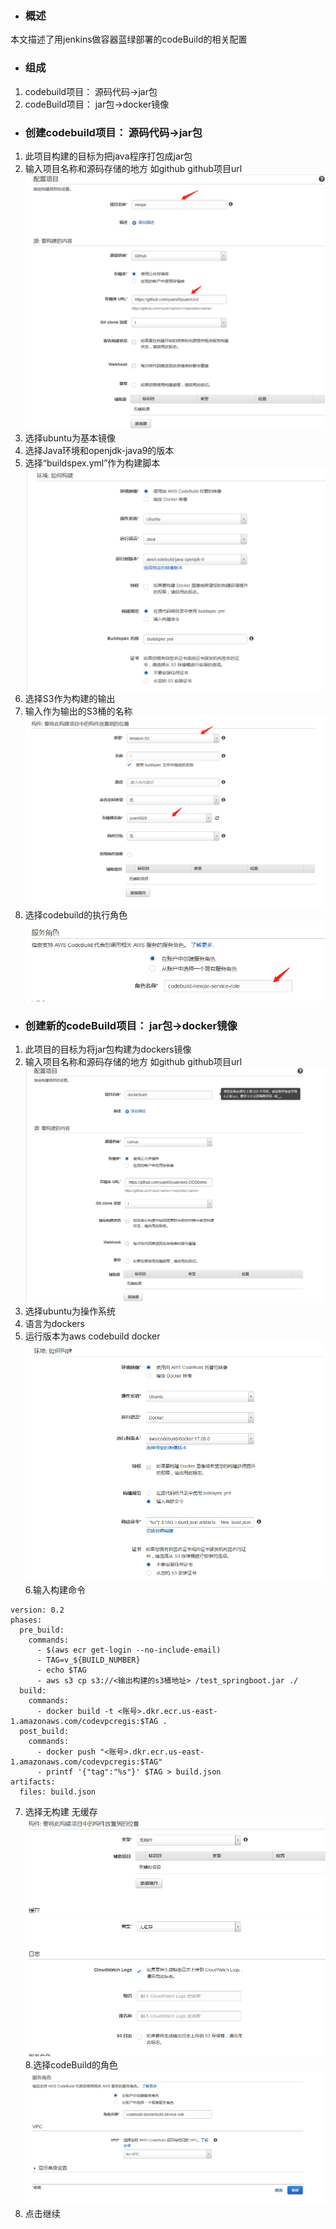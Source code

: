 - ### 概述
本文描述了用jenkins做容器蓝绿部署的codeBuild的相关配置
- ### 组成
1. codebuild项目： 源码代码->jar包
2. codeBuild项目： jar包->docker镜像
- ### 创建codebuild项目： 源码代码->jar包
1. 此项目构建的目标为把java程序打包成jar包
2. 输入项目名称和源码存储的地方  如github  github项目url
  ![图片1](./assets/cicd-docker-codepipe/cicd-docker-codepipe-1.png)
3. 选择ubuntu为基本镜像
4. 选择Java环境和openjdk-java9的版本
5. 选择“buildspex.yml”作为构建脚本
  ![图片1](./assets/cicd-docker-codepipe/cicd-docker-codepipe-2.png)
6. 选择S3作为构建的输出
7. 输入作为输出的S3桶的名称
  ![图片1](./assets/cicd-docker-codepipe/cicd-docker-codepipe-3.png)
8. 选择codebuild的执行角色
  ![图片1](./assets/cicd-docker-codepipe/cicd-docker-codepipe-4.png)
- ###  创建新的codeBuild项目： jar包->docker镜像
1. 此项目的目标为将jar包构建为dockers镜像
2. 输入项目名称和源码存储的地方  如github  github项目url
  ![图片1](./assets/cicd-docker-codepipe/cicd-docker-codepipe-5.png)
3. 选择ubuntu为操作系统
4. 语言为dockers
5. 运行版本为aws codebuild docker
  ![图片1](./assets/cicd-docker-codepipe/cicd-docker-codepipe-6.png)
6.输入构建命令

```
version: 0.2
phases:
  pre_build:
    commands:
      - $(aws ecr get-login --no-include-email)
      - TAG=v_${BUILD_NUMBER}
      - echo $TAG
      - aws s3 cp s3://<输出构建的s3桶地址> /test_springboot.jar ./
  build:
    commands:
      - docker build -t <账号>.dkr.ecr.us-east-1.amazonaws.com/codevpcregis:$TAG .
  post_build:
    commands:
      - docker push "<账号>.dkr.ecr.us-east-1.amazonaws.com/codevpcregis:$TAG"
      - printf '{"tag":"%s"}' $TAG > build.json
artifacts:
  files: build.json

```
7. 选择无构建   无缓存
  ![图片1](./assets/cicd-docker-codepipe/cicd-docker-codepipe-7.png)
8.选择codeBuild的角色
  ![图片1](./assets/cicd-docker-codepipe/cicd-docker-codepipe-8.png)
9. 点击继续
